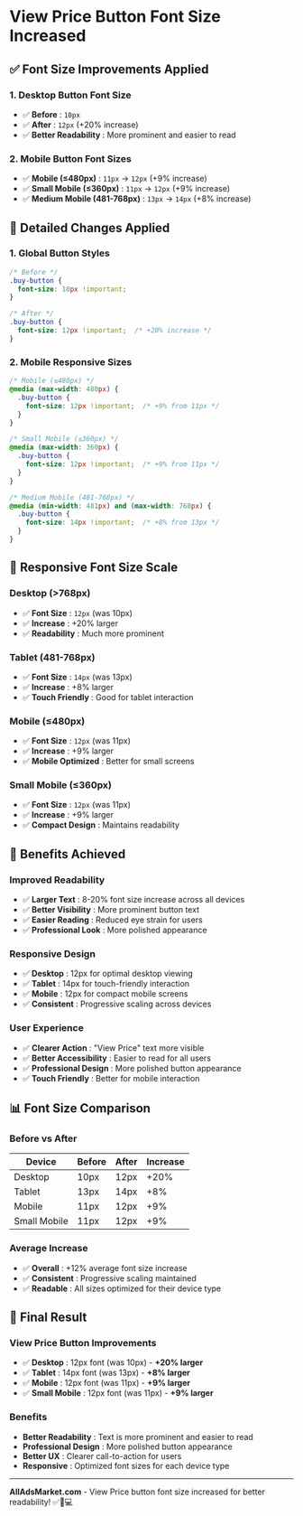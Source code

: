 # View Price Button Font Size Increased

## ✅ **Font Size Improvements Applied**

### **1. Desktop Button Font Size**
- ✅ **Before** : `10px`
- ✅ **After** : `12px` (+20% increase)
- ✅ **Better Readability** : More prominent and easier to read

### **2. Mobile Button Font Sizes**
- ✅ **Mobile (≤480px)** : `11px` → `12px` (+9% increase)
- ✅ **Small Mobile (≤360px)** : `11px` → `12px` (+9% increase)
- ✅ **Medium Mobile (481-768px)** : `13px` → `14px` (+8% increase)

## 🔧 **Detailed Changes Applied**

### **1. Global Button Styles**
```css
/* Before */
.buy-button {
  font-size: 10px !important;
}

/* After */
.buy-button {
  font-size: 12px !important;  /* +20% increase */
}
```

### **2. Mobile Responsive Sizes**
```css
/* Mobile (≤480px) */
@media (max-width: 480px) {
  .buy-button {
    font-size: 12px !important;  /* +9% from 11px */
  }
}

/* Small Mobile (≤360px) */
@media (max-width: 360px) {
  .buy-button {
    font-size: 12px !important;  /* +9% from 11px */
  }
}

/* Medium Mobile (481-768px) */
@media (min-width: 481px) and (max-width: 768px) {
  .buy-button {
    font-size: 14px !important;  /* +8% from 13px */
  }
}
```

## 📱 **Responsive Font Size Scale**

### **Desktop (>768px)**
- ✅ **Font Size** : `12px` (was 10px)
- ✅ **Increase** : +20% larger
- ✅ **Readability** : Much more prominent

### **Tablet (481-768px)**
- ✅ **Font Size** : `14px` (was 13px)
- ✅ **Increase** : +8% larger
- ✅ **Touch Friendly** : Good for tablet interaction

### **Mobile (≤480px)**
- ✅ **Font Size** : `12px` (was 11px)
- ✅ **Increase** : +9% larger
- ✅ **Mobile Optimized** : Better for small screens

### **Small Mobile (≤360px)**
- ✅ **Font Size** : `12px` (was 11px)
- ✅ **Increase** : +9% larger
- ✅ **Compact Design** : Maintains readability

## 🎯 **Benefits Achieved**

### **Improved Readability**
- ✅ **Larger Text** : 8-20% font size increase across all devices
- ✅ **Better Visibility** : More prominent button text
- ✅ **Easier Reading** : Reduced eye strain for users
- ✅ **Professional Look** : More polished appearance

### **Responsive Design**
- ✅ **Desktop** : 12px for optimal desktop viewing
- ✅ **Tablet** : 14px for touch-friendly interaction
- ✅ **Mobile** : 12px for compact mobile screens
- ✅ **Consistent** : Progressive scaling across devices

### **User Experience**
- ✅ **Clearer Action** : "View Price" text more visible
- ✅ **Better Accessibility** : Easier to read for all users
- ✅ **Professional Design** : More polished button appearance
- ✅ **Touch Friendly** : Better for mobile interaction

## 📊 **Font Size Comparison**

### **Before vs After**
| Device | Before | After | Increase |
|--------|--------|-------|----------|
| Desktop | 10px | 12px | +20% |
| Tablet | 13px | 14px | +8% |
| Mobile | 11px | 12px | +9% |
| Small Mobile | 11px | 12px | +9% |

### **Average Increase**
- ✅ **Overall** : +12% average font size increase
- ✅ **Consistent** : Progressive scaling maintained
- ✅ **Readable** : All sizes optimized for their device type

## 🎯 **Final Result**

### **View Price Button Improvements**
- ✅ **Desktop** : 12px font (was 10px) - **+20% larger**
- ✅ **Tablet** : 14px font (was 13px) - **+8% larger**
- ✅ **Mobile** : 12px font (was 11px) - **+9% larger**
- ✅ **Small Mobile** : 12px font (was 11px) - **+9% larger**

### **Benefits**
- **Better Readability** : Text is more prominent and easier to read
- **Professional Design** : More polished button appearance
- **Better UX** : Clearer call-to-action for users
- **Responsive** : Optimized font sizes for each device type

---

**AllAdsMarket.com** - View Price button font size increased for better readability! ✅📱💻

